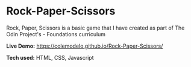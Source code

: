 # Rock-Paper-Scissors
Rock, Paper, Scissors is a basic game that I have created as part of The Odin Project's - Foundations curriculum 

**Live Demo:** https://colemodelo.github.io/Rock-Paper-Scissors/

**Tech used:** HTML, CSS, Javascript


